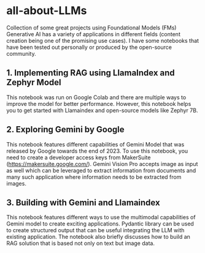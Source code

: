 # all-about-LLMs
Collection of some great projects using Foundational Models (FMs)
Generative AI has a variety of applications in different fields (content creation being one of the promising use cases). I have some notebooks that have been tested out personally or produced by the open-source community. 

## 1. Implementing RAG using LlamaIndex and Zephyr Model
This notebook was run on Google Colab and there are multiple ways to improve the model for better performance. However, this notebook helps you to get started with Llamaindex and open-source models like Zephyr 7B.

## 2. Exploring Gemini by Google
This notebook features different capabilities of Gemini Model that was released by Google towards the end of 2023. To use this notebook, you need to create a developer access keys from MakerSuite (https://makersuite.google.com/). Gemini Vision Pro accepts image as input as well which can be leveraged to extract information from documents and many such application where information needs to be extracted from images.

## 3. Building with Gemini and Llamaindex
This notebook features different ways to use the multimodal capabilities of Gemini model to create exciting applications. Pydantic library can be used to create structured output that can be useful integrating the LLM with existing application. The notebook also briefly discusses how to build an RAG solution that is based not only on text but image data.

